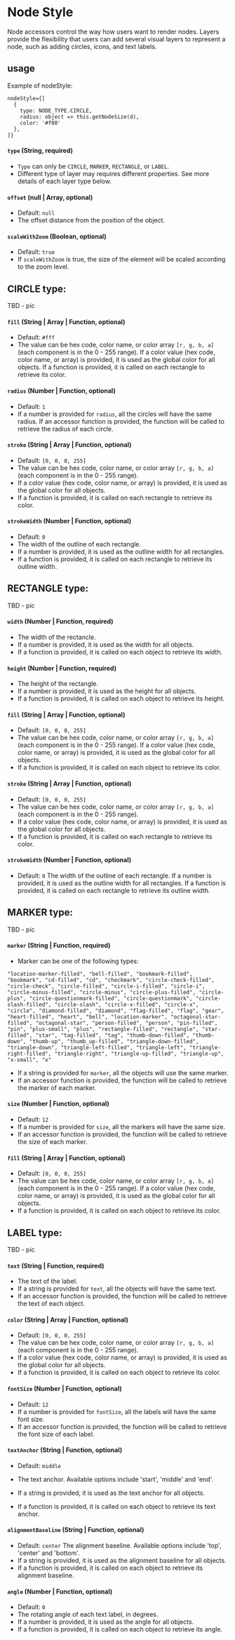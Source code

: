 # Node Style

Node accessors control the way how users want to render nodes. Layers provide the flexibility that users can add several visual layers to represent a node, such as adding circles, icons, and text labels.

## usage
Example of nodeStyle:
```
nodeStyle={[
  {
    type: NODE_TYPE.CIRCLE,
    radius: object => this.getNodeSize(d),
    color: '#f00'
  },
]}
```

#### `type` (String, required)

- `Type` can only be `CIRCLE`, `MARKER`, `RECTANGLE`, or `LABEL`.
- Different type of layer may requires different properties. See more details of each layer type below.

#### `offset` (null | Array, optional)
- Default: `null`
- The offset distance from the position of the object. 

#### `scaleWithZoom` (Boolean, optional)
- Default: `true`
- If `scaleWithZoom` is true, the size of the element will be scaled according to the zoom level.


## CIRCLE type:

TBD - pic

#### `fill` (String | Array | Function, optional)
- Default: `#fff` 
- The value can be hex code, color name, or color array `[r, g, b, a]` (each component is in the 0 - 255 range).
If a color value (hex code, color name, or array) is provided, it is used as the global color for all objects.
If a function is provided, it is called on each rectangle to retrieve its color.

#### `radius` (Number | Function, optional)
- Default: `1`
- If a number is provided for `radius`, all the circles will have the same radius.
If an accessor function is provided, the function will be called to retrieve the radius of each circle.

#### `stroke` (String | Array | Function, optional)
- Default: `[0, 0, 0, 255]`
- The value can be hex code, color name, or color array `[r, g, b, a]` (each component is in the 0 - 255 range).
- If a color value (hex code, color name, or array) is provided, it is used as the global color for all objects.
- If a function is provided, it is called on each rectangle to retrieve its color.

#### `strokeWidth` (Number | Function, optional)
- Default: `0`
- The width of the outline of each rectangle.
- If a number is provided, it is used as the outline width for all rectangles.
- If a function is provided, it is called on each rectangle to retrieve its outline width.


## RECTANGLE type:

TBD - pic

#### `width` (Number | Function, required)
- The width of the rectancle.
- If a number is provided, it is used as the width for all objects.
- If a function is provided, it is called on each object to retrieve its width.

#### `height` (Number | Function, required)
- The height of the rectangle.
- If a number is provided, it is used as the height for all objects.
- If a function is provided, it is called on each object to retrieve its height.

#### `fill` (String | Array | Function, optional)
- Default: `[0, 0, 0, 255]`
- The value can be hex code, color name, or color array `[r, g, b, a]` (each component is in the 0 - 255 range).
If a color value (hex code, color name, or array) is provided, it is used as the global color for all objects.
- If a function is provided, it is called on each object to retrieve its color.

#### `stroke` (String | Array | Function, optional)
- Default: `[0, 0, 0, 255]`
- The value can be hex code, color name, or color array `[r, g, b, a]` (each component is in the 0 - 255 range).
- If a color value (hex code, color name, or array) is provided, it is used as the global color for all objects.
- If a function is provided, it is called on each rectangle to retrieve its color.

#### `strokeWidth` (Number | Function, optional)
- Default: `0`
The width of the outline of each rectangle.
If a number is provided, it is used as the outline width for all rectangles.
If a function is provided, it is called on each rectangle to retrieve its outline width.

## MARKER type:

TBD - pic

#### `marker` (String | Function, required)
- Marker can be one of the following types:
```
"location-marker-filled", "bell-filled", "bookmark-filled", "bookmark", "cd-filled", "cd", "checkmark", "circle-check-filled", "circle-check", "circle-filled", "circle-i-filled", "circle-i", "circle-minus-filled", "circle-minus", "circle-plus-filled", "circle-plus", "circle-questionmark-filled", "circle-questionmark", "circle-slash-filled", "circle-slash", "circle-x-filled", "circle-x", "circle", "diamond-filled", "diamond", "flag-filled", "flag", "gear", "heart-filled", "heart", "bell", "location-marker", "octagonal-star-filled", "octagonal-star", "person-filled", "person", "pin-filled", "pin", "plus-small", "plus", "rectangle-filled", "rectangle", "star-filled", "star", "tag-filled", "tag", "thumb-down-filled", "thumb-down", "thumb-up", "thumb_up-filled", "triangle-down-filled", "triangle-down", "triangle-left-filled", "triangle-left", "triangle-right-filled", "triangle-right", "triangle-up-filled", "triangle-up", "x-small", "x"
```
- If a string is provided for `marker`, all the objects will use the same marker.
- If an accessor function is provided, the function will be called to retrieve the marker of each marker.

#### `size` (Number | Function, optional)
- Default: `12`
- If a number is provided for `size`, all the markers will have the same size.
- If an accessor function is provided, the function will be called to retrieve the size of each marker.

#### `fill` (String | Array | Function, optional)
- Default: `[0, 0, 0, 255]`
- The value can be hex code, color name, or color array `[r, g, b, a]` (each component is in the 0 - 255 range).
If a color value (hex code, color name, or array) is provided, it is used as the global color for all objects.
- If a function is provided, it is called on each object to retrieve its color.

## LABEL type:

TBD - pic

#### `text` (String | Function, required)
- The text of the label. 
- If a string is provided for `text`, all the objects will have the same text.
- If an accessor function is provided, the function will be called to retrieve the text of each object.

#### `color` (String | Array | Function, optional)
- Default: `[0, 0, 0, 255]`
- The value can be hex code, color name, or color array `[r, g, b, a]` (each component is in the 0 - 255 range).
- If a color value (hex code, color name, or array) is provided, it is used as the global color for all objects.
- If a function is provided, it is called on each object to retrieve its color.

#### `fontSize` (Number | Function, optional)
- Default: `12`
- If a number is provided for `fontSize`, all the labels will have the same font size.
- If an accessor function is provided, the function will be called to retrieve the font size of each label.

#### `textAnchor` (String | Function, optional)
- Default: `middle`
- The text anchor. Available options include 'start', 'middle' and 'end'.

- If a string is provided, it is used as the text anchor for all objects.
- If a function is provided, it is called on each object to retrieve its text anchor.

#### `alignmentBaseline` (String | Function, optional)
- Default: `center`
The alignment baseline. Available options include 'top', 'center' and 'bottom'.
- If a string is provided, it is used as the alignment baseline for all objects.
- If a function is provided, it is called on each object to retrieve its alignment baseline.

#### `angle` (Number | Function, optional)
- Default: `0`
- The rotating angle of each text label, in degrees.
- If a number is provided, it is used as the angle for all objects.
- If a function is provided, it is called on each object to retrieve its angle.
